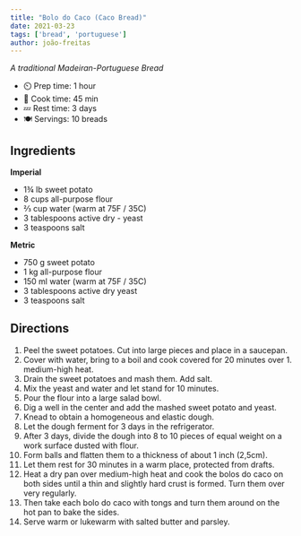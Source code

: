 ```yaml
---
title: "Bolo do Caco (Caco Bread)"
date: 2021-03-23
tags: ['bread', 'portuguese']
author: joão-freitas
---
```


_A traditional Madeiran-Portuguese Bread_

- ⏲️ Prep time: 1 hour
- 🍳 Cook time: 45 min
- 💤 Rest time: 3 days
- 🍽️ Servings: 10 breads

## Ingredients

__Imperial__

- 1¾ lb sweet potato
- 8 cups all-purpose flour
- ⅔ cup water (warm at 75F / 35C)
- 3 tablespoons active dry - yeast
- 3 teaspoons salt

__Metric__

- 750 g sweet potato
- 1 kg all-purpose flour
- 150 ml water (warm at 75F / 35C)
- 3 tablespoons active dry yeast
- 3 teaspoons salt

## Directions

1. Peel the sweet potatoes. Cut into large pieces and place in a saucepan.
2. Cover with water, bring to a boil and cook covered for 20 minutes over 1. medium-high heat.
3. Drain the sweet potatoes and mash them. Add salt.
4. Mix the yeast and water and let stand for 10 minutes.
5. Pour the flour into a large salad bowl.
6. Dig a well in the center and add the mashed sweet potato and yeast.
7. Knead to obtain a homogeneous and elastic dough.
8. Let the dough ferment for 3 days in the refrigerator.
9. After 3 days, divide the dough into 8 to 10 pieces of equal weight on a work surface dusted with flour.
10. Form balls and flatten them to a thickness of about 1 inch (2,5cm).
11. Let them rest for 30 minutes in a warm place, protected from drafts.
12. Heat a dry pan over medium-high heat and cook the bolos do caco on both sides until a thin and slightly hard crust
    is formed. Turn them over very regularly.
13. Then take each bolo do caco with tongs and turn them around on the hot pan to bake the sides.
14. Serve warm or lukewarm with salted butter and parsley.
